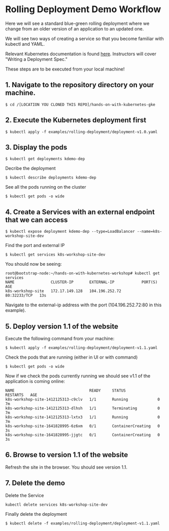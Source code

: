 # Rolling Deployment Demo Workflow

Here we will see a standard blue-green rolling deployment where we change from an older version of an application to an updated one. 

We will see two ways of creating a service so that you become familiar with kubectl and YAML. 

Relevant Kubernetes documentation is found [here](https://kubernetes.io/docs/concepts/workloads/controllers/deployment/). Instructors will cover "Writing a Deployment Spec." 

These steps are to be executed from your local machine!

## 1. Navigate to the repository directory on your machine.  

```
$ cd /[LOCATION YOU CLONED THIS REPO]/hands-on-with-kubernetes-gke
```

## 2. Execute the Kubernetes deployment first

```
$ kubectl apply -f examples/rolling-deployment/deployment-v1.0.yaml
```

## 3. Display the pods

```
$ kubectl get deployments kdemo-dep
```
Decribe the deployment

```
$ kubectl describe deployments kdemo-dep
```
See all the pods running on the cluster

```
$ kubectl get pods -o wide
```

## 4. Create a Services with an external endpoint that we can access

```
$ kubectl expose deployment kdemo-dep --type=LoadBalancer --name=k8s-workshop-site-dev
```
Find the port and external IP

```
$ kubectl get services k8s-workshop-site-dev
```

You should now be seeing:

```
root@bootstrap-node:~/hands-on-with-kubernetes-workshop# kubectl get services
NAME                CLUSTER-IP       EXTERNAL-IP            PORT(S)        AGE
k8s-workshop-site   172.17.149.128   104.196.252.72         80:32233/TCP   13s
```

Navigate to the external-ip address with the port (104.196.252.72:80 in this example).

## 5. Deploy version 1.1 of the website

Execute the following command from your machine:

```
$ kubectl apply -f examples/rolling-deployment/deployment-v1.1.yaml
```
Check the pods that are running (either in UI or with command)

```
$ kubectl get pods -o wide
```

Now if we check the pods currently running we should see v1.1 of the application is coming online:

```
NAME                                 READY     STATUS              RESTARTS   AGE
k8s-workshop-site-1412125313-c9clv   1/1       Running             0          7m
k8s-workshop-site-1412125313-dlhsh   1/1       Terminating         0          7m
k8s-workshop-site-1412125313-lxtx3   1/1       Running             0          7m
k8s-workshop-site-1641828995-6z6xm   0/1       ContainerCreating   0          3s
k8s-workshop-site-1641828995-jjgtc   0/1       ContainerCreating   0          3s
```

## 6. Browse to version 1.1 of the website

Refresh the site in the browser. You should see version 1.1.

## 7. Delete the demo

Delete the Service

```
kubectl delete services k8s-workshop-site-dev
```

Finally delete the deployment

```
$ kubectl delete -f examples/rolling-deployment/deployment-v1.1.yaml
```
